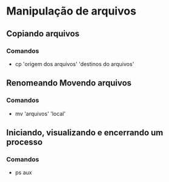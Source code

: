 # Manipulação de arquivos

## Copiando arquivos

### Comandos

- cp 'origem dos arquivos' 'destinos do arquivos'

## Renomeando Movendo arquivos

### Comandos

- mv 'arquivos' 'local'

## Iniciando, visualizando e encerrando um processo

### Comandos

- ps aux
